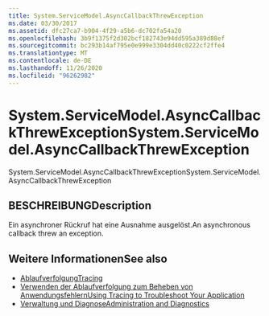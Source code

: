 ```yaml
---
title: System.ServiceModel.AsyncCallbackThrewException
ms.date: 03/30/2017
ms.assetid: dfc27ca7-b904-4f29-a5b6-dc702fa54a20
ms.openlocfilehash: 3b9f1375f2d302bcf182743e94dd595a389d88ef
ms.sourcegitcommit: bc293b14af795e0e999e3304dd40c0222cf2ffe4
ms.translationtype: MT
ms.contentlocale: de-DE
ms.lasthandoff: 11/26/2020
ms.locfileid: "96262982"
---
```

# <a name="systemservicemodelasynccallbackthrewexception"></a><span data-ttu-id="eedc7-102">System.ServiceModel.AsyncCallbackThrewException</span><span class="sxs-lookup"><span data-stu-id="eedc7-102">System.ServiceModel.AsyncCallbackThrewException</span></span>

<span data-ttu-id="eedc7-103">System.ServiceModel.AsyncCallbackThrewException</span><span class="sxs-lookup"><span data-stu-id="eedc7-103">System.ServiceModel.AsyncCallbackThrewException</span></span>  
  
## <a name="description"></a><span data-ttu-id="eedc7-104">BESCHREIBUNG</span><span class="sxs-lookup"><span data-stu-id="eedc7-104">Description</span></span>  

 <span data-ttu-id="eedc7-105">Ein asynchroner Rückruf hat eine Ausnahme ausgelöst.</span><span class="sxs-lookup"><span data-stu-id="eedc7-105">An asynchronous callback threw an exception.</span></span>  
  
## <a name="see-also"></a><span data-ttu-id="eedc7-106">Weitere Informationen</span><span class="sxs-lookup"><span data-stu-id="eedc7-106">See also</span></span>

- [<span data-ttu-id="eedc7-107">Ablaufverfolgung</span><span class="sxs-lookup"><span data-stu-id="eedc7-107">Tracing</span></span>](index.md)
- [<span data-ttu-id="eedc7-108">Verwenden der Ablaufverfolgung zum Beheben von Anwendungsfehlern</span><span class="sxs-lookup"><span data-stu-id="eedc7-108">Using Tracing to Troubleshoot Your Application</span></span>](using-tracing-to-troubleshoot-your-application.md)
- [<span data-ttu-id="eedc7-109">Verwaltung und Diagnose</span><span class="sxs-lookup"><span data-stu-id="eedc7-109">Administration and Diagnostics</span></span>](../index.md)
